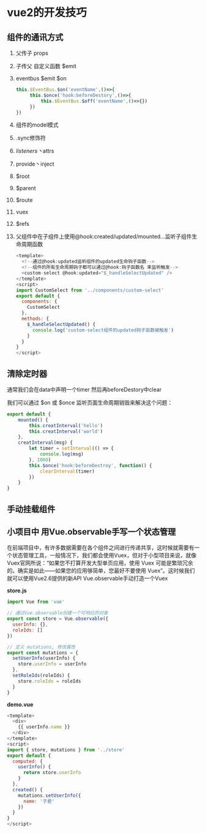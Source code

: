 # vue2的开发技巧

## 组件的通讯方式
1. 父传子 props

2. 子传父 自定义函数 $emit

3. eventbus $emit $on
   ```javascript
   this.$EventBus.$on('eventName',()=>{
   		this.$once('hook:beforeDestory',()=>{
   			this.$EventBus.$off('eventName',()=>{})
   		})
   })
   ```
   
4. 组件的model模式

5. .sync修饰符

6. $listeners丶$attrs

7. provide丶inject

8. $root

9. $parent

10. $route

11. vuex

12. $refs

13. 父组件中在子组件上使用@hook:created/updated/mounted...监听子组件生命周期函数

    

    ```JavaScript
    <template>
      <!--通过@hook:updated监听组件的updated生命钩子函数-->
      <!--组件的所有生命周期钩子都可以通过@hook:钩子函数名 来监听触发-->
      <custom-select @hook:updated="$_handleSelectUpdated" />
    </template>
    <script>
    import CustomSelect from '../components/custom-select'
    export default {
      components: {
        CustomSelect
      },
      methods: {
        $_handleSelectUpdated() {
          console.log('custom-select组件的updated钩子函数被触发')
        }
      }
    }
    </script>
    
    ```

    


## 清除定时器
通常我们会在data中声明一个timer 然后再beforeDestory中clear

我们可以通过 $on 或 $once 监听页面生命周期销毁来解决这个问题：
```JavaScript
export default {
    mounted() {
        this.creatInterval('hello')
        this.creatInterval('world')
    },
    creatInterval(msg) {
        let timer = setInterval(() => {
            console.log(msg)
        }, 1000)
        this.$once('hook:beforeDestroy', function() {
            clearInterval(timer)
        })
    }
}
```

## 手动挂载组件

## 小项目中 用Vue.observable手写一个状态管理

在前端项目中，有许多数据需要在各个组件之间进行传递共享，这时候就需要有一个状态管理工具，一般情况下，我们都会使用Vuex，但对于小型项目来说，就像Vuex官网所说：“如果您不打算开发大型单页应用，使用 Vuex 可能是繁琐冗余的。确实是如此——如果您的应用够简单，您最好不要使用 Vuex”。这时候我们就可以使用Vue2.6提供的新API Vue.observable手动打造一个Vuex

**store.js**

```JavaScript
import Vue from 'vue'

// 通过Vue.observable创建一个可响应的对象
export const store = Vue.observable({
  userInfo: {},
  roleIds: []
})

// 定义 mutations, 修改属性
export const mutations = {
  setUserInfo(userInfo) {
    store.userInfo = userInfo
  },
  setRoleIds(roleIds) {
    store.roleIds = roleIds
  }
}

```

**demo.vue**
```javascript
<template>
  <div>
    {{ userInfo.name }}
  </div>
</template>
<script>
import { store, mutations } from '../store'
export default {
  computed: {
    userInfo() {
      return store.userInfo
    }
  },
  created() {
    mutations.setUserInfo({
      name: '子君'
    })
  }
}
</script>
```




